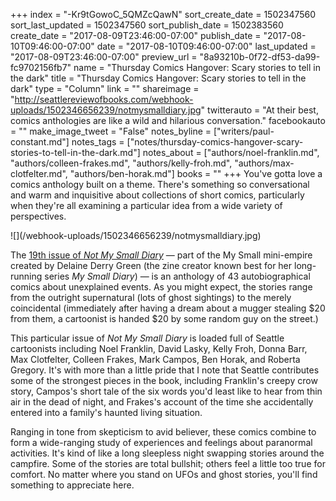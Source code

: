 +++
index = "-Kr9tGowoC_5QMZcQawN"
sort_create_date = 1502347560
sort_last_updated = 1502347560
sort_publish_date = 1502383560
create_date = "2017-08-09T23:46:00-07:00"
publish_date = "2017-08-10T09:46:00-07:00"
date = "2017-08-10T09:46:00-07:00"
last_updated = "2017-08-09T23:46:00-07:00"
preview_url = "8a93210b-0f72-df53-da99-fc9702156fb7"
name = "Thursday Comics Hangover: Scary stories to tell in the dark"
title = "Thursday Comics Hangover: Scary stories to tell in the dark"
type = "Column"
link = ""
shareimage = "http://seattlereviewofbooks.com/webhook-uploads/1502346656239/notmysmalldiary.jpg"
twitterauto = "At their best, comics anthologies are like a wild and hilarious conversation."
facebookauto = ""
make_image_tweet = "False"
notes_byline = ["writers/paul-constant.md"]
notes_tags = ["notes/thursday-comics-hangover-scary-stories-to-tell-in-the-dark.md"]
notes_about = ["authors/noel-franklin.md", "authors/colleen-frakes.md", "authors/kelly-froh.md", "authors/max-clotfelter.md", "authors/ben-horak.md"]
books = ""
+++
You've gotta love a comics anthology built on a theme. There's something so conversational and warm and inquisitive about collections of short comics, particularly when they're all examining a particular idea from a wide variety of perspectives.

<p class="image-left">![](/webhook-uploads/1502346656239/notmysmalldiary.jpg)</p>

The [19th issue of *Not My Small Diary*](https://www.etsy.com/listing/533160008/new-not-my-small-diary-19-unexplained?ref=listing-shop-header-0) — part of the My Small mini-empire created by Delaine Derry Green (the zine creator known best for her long-running series *My Small Diary*) — is an anthology of 43 autobiographical comics about unexplained events. As you might expect, the stories range from the outright supernatural (lots of ghost sightings) to the merely coincidental (immediately after having a dream about a mugger stealing $20 from them, a cartoonist is handed $20 by some random guy on the street.) 

This particular issue of *Not My Small Diary* is loaded full of Seattle cartoonists including Noel Franklin, David Lasky, Kelly Froh, Donna Barr, Max Clotfelter, Colleen Frakes, Mark Campos, Ben Horak, and Roberta Gregory. It's with more than a little pride that I note that Seattle contributes some of the strongest pieces in the book, including Franklin's creepy crow story, Campos's short tale of the six words you'd least like to hear from thin air in the dead of night, and Frakes's account of the time she accidentally entered into a family's haunted living situation.

Ranging in tone from skepticism to avid believer, these comics combine to form a wide-ranging study of experiences and feelings about paranormal activities. It's kind of like a long sleepless night swapping stories around the campfire. Some of the stories are total bullshit; others feel a little too true for comfort. No matter where you stand on UFOs and ghost stories, you'll find something to appreciate here.